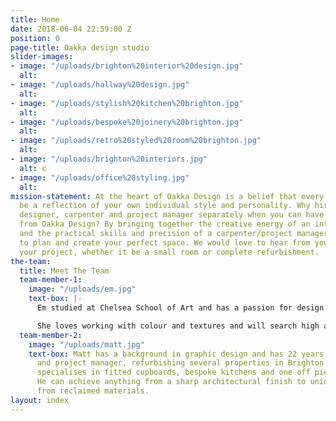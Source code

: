 ```yaml
---
title: Home
date: 2018-06-04 22:59:00 Z
position: 0
page-title: Oakka design studio
slider-images:
- image: "/uploads/brighton%20interior%20design.jpg"
  alt: 
- image: "/uploads/hallway%20design.jpg"
  alt: 
- image: "/uploads/stylish%20kitchen%20brighton.jpg"
  alt: 
- image: "/uploads/bespoke%20joinery%20brighton.jpg"
  alt: 
- image: "/uploads/retro%20styled%20room%20brighton.jpg"
  alt: 
- image: "/uploads/brighton%20interiors.jpg"
  alt: c
- image: "/uploads/office%20styling.jpg"
  alt: 
mission-statement: At the heart of Oakka Design is a belief that every room should
  be a reflection of your own individual style and personality. Why hire an interior
  designer, carpenter and project manager separately when you can have everything
  from Oakka Design? By bringing together the creative energy of an interior designer
  and the practical skills and precision of a carpenter/project manager, we are able
  to plan and create your perfect space. We would love to hear from you to discuss
  your project, whether it be a small room or complete refurbishment.
the-team:
  title: Meet The Team
  team-member-1:
    image: "/uploads/em.jpg"
    text-box: |-
      Em studied at Chelsea School of Art and has a passion for design and textiles. She enjoys getting to know her clients personally, understanding their hopes and ambitions and using her creative energy to design beautiful and harmonious spaces.

      She loves working with colour and textures and will search high and low to find one of a kind objects and furnishings for you.
  team-member-2:
    image: "/uploads/matt.jpg"
    text-box: Matt has a background in graphic design and has 22 years as a carpenter
      and project manager, refurbishing several properties in Brighton & Hove. He
      specialises in fitted cupboards, bespoke kitchens and one off pieces of furniture.
      He can achieve anything from a sharp architectural finish to unique furniture
      from reclaimed materials.
layout: index
---
```


